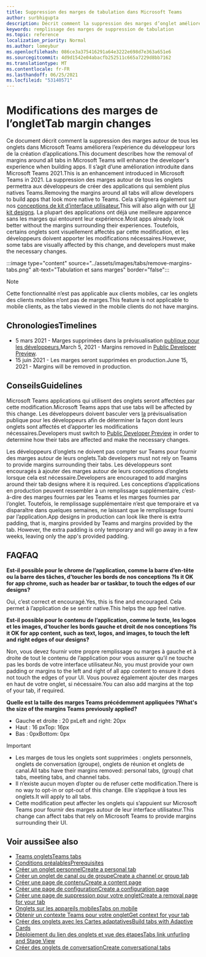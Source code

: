```yaml
---
title: Suppression des marges de tabulation dans Microsoft Teams
author: surbhigupta
description: Décrit comment la suppression des marges d’onglet améliorera l’expérience du développeur.
keywords: remplissage des marges de suppression de tabulation
ms.topic: reference
localization_priority: Normal
ms.author: lomeybur
ms.openlocfilehash: 086ce3a375416291a64e3222e698d7e363a651e6
ms.sourcegitcommit: 4d9d1542e04abacfb252511c665a7229d8bb7162
ms.translationtype: MT
ms.contentlocale: fr-FR
ms.lasthandoff: 06/25/2021
ms.locfileid: "53140571"
---
```

# <a name="tab-margin-changes"></a><span data-ttu-id="97c9b-104">Modifications des marges de l’onglet</span><span class="sxs-lookup"><span data-stu-id="97c9b-104">Tab margin changes</span></span>

<span data-ttu-id="97c9b-105">Ce document décrit comment la suppression des marges autour de tous les onglets dans Microsoft Teams améliorera l’expérience du développeur lors de la création d’applications.</span><span class="sxs-lookup"><span data-stu-id="97c9b-105">This document describes how the removal of margins around all tabs in Microsoft Teams will enhance the developer's experience when building apps.</span></span> <span data-ttu-id="97c9b-106">Il s’agit d’une amélioration introduite dans Microsoft Teams 2021.</span><span class="sxs-lookup"><span data-stu-id="97c9b-106">This is an enhancement introduced in Microsoft Teams in 2021.</span></span>
<span data-ttu-id="97c9b-107">La suppression des marges autour de tous les onglets permettra aux développeurs de créer des applications qui semblent plus natives Teams.</span><span class="sxs-lookup"><span data-stu-id="97c9b-107">Removing the margins around all tabs will allow developers to build apps that look more native to Teams.</span></span> <span data-ttu-id="97c9b-108">Cela s’alignera également sur nos [conceptions de kit d’interface utilisateur.](~/tabs/design/tabs.md)</span><span class="sxs-lookup"><span data-stu-id="97c9b-108">This will also align with our [UI kit designs](~/tabs/design/tabs.md).</span></span> <span data-ttu-id="97c9b-109">La plupart des applications ont déjà une meilleure apparence sans les marges qui entourent leur expérience.</span><span class="sxs-lookup"><span data-stu-id="97c9b-109">Most apps already look better without the margins surrounding their experiences.</span></span> <span data-ttu-id="97c9b-110">Toutefois, certains onglets sont visuellement affectés par cette modification, et les développeurs doivent apporter les modifications nécessaires.</span><span class="sxs-lookup"><span data-stu-id="97c9b-110">However, some tabs are visually affected by this change, and developers must make the necessary changes.</span></span>

:::image type="content" source="../assets/images/tabs/remove-margins-tabs.png" alt-text="Tabulation et sans marges" border="false":::

> [!NOTE]
> <span data-ttu-id="97c9b-112">Cette fonctionnalité n’est pas applicable aux clients mobiles, car les onglets des clients mobiles n’ont pas de marges.</span><span class="sxs-lookup"><span data-stu-id="97c9b-112">This feature is not applicable to mobile clients, as the tabs viewed in the mobile clients do not have margins.</span></span> 

## <a name="timelines"></a><span data-ttu-id="97c9b-113">Chronologies</span><span class="sxs-lookup"><span data-stu-id="97c9b-113">Timelines</span></span>

* <span data-ttu-id="97c9b-114">5 mars 2021 - Marges supprimées dans la prévisualisation [publique pour les développeurs.](~/resources/dev-preview/developer-preview-intro.md)</span><span class="sxs-lookup"><span data-stu-id="97c9b-114">March 5, 2021 - Margins removed in [Public Developer Preview](~/resources/dev-preview/developer-preview-intro.md).</span></span>
* <span data-ttu-id="97c9b-115">15 juin 2021 - Les marges seront supprimées en production.</span><span class="sxs-lookup"><span data-stu-id="97c9b-115">June 15, 2021 - Margins will be removed in production.</span></span>

## <a name="guidelines"></a><span data-ttu-id="97c9b-116">Conseils</span><span class="sxs-lookup"><span data-stu-id="97c9b-116">Guidelines</span></span>

<span data-ttu-id="97c9b-117">Microsoft Teams applications qui utilisent des onglets seront affectées par cette modification.</span><span class="sxs-lookup"><span data-stu-id="97c9b-117">Microsoft Teams apps that use tabs will be affected by this change.</span></span> <span data-ttu-id="97c9b-118">Les développeurs doivent basculer vers [la](~/resources/dev-preview/developer-preview-intro.md) prévisualisation publique pour les développeurs afin de déterminer la façon dont leurs onglets sont affectés et d’apporter les modifications nécessaires.</span><span class="sxs-lookup"><span data-stu-id="97c9b-118">Developers must switch to [Public Developer Preview](~/resources/dev-preview/developer-preview-intro.md) in order to determine how their tabs are affected and make the necessary changes.</span></span>

<span data-ttu-id="97c9b-119">Les développeurs d’onglets ne doivent pas compter sur Teams pour fournir des marges autour de leurs onglets.</span><span class="sxs-lookup"><span data-stu-id="97c9b-119">Tab developers must not rely on Teams to provide margins surrounding their tabs.</span></span> <span data-ttu-id="97c9b-120">Les développeurs sont encouragés à ajouter des marges autour de leurs conceptions d’onglets lorsque cela est nécessaire.</span><span class="sxs-lookup"><span data-stu-id="97c9b-120">Developers are encouraged to add margins around their tab designs where it is required.</span></span> <span data-ttu-id="97c9b-121">Les conceptions d’applications en production peuvent ressembler à un remplissage supplémentaire, c’est-à-dire des marges fournies par les Teams et les marges fournies par l’onglet. Toutefois, le remplissage supplémentaire n’est que temporaire et va disparaître dans quelques semaines, ne laissant que le remplissage fourni par l’application.</span><span class="sxs-lookup"><span data-stu-id="97c9b-121">App designs in production can look like there is extra padding, that is, margins provided by Teams and margins provided by the tab. However, the extra padding is only temporary and will go away in a few weeks, leaving only the app's provided padding.</span></span>

## <a name="faq"></a><span data-ttu-id="97c9b-122">FAQ</span><span class="sxs-lookup"><span data-stu-id="97c9b-122">FAQ</span></span>

<span data-ttu-id="97c9b-123">**Est-il possible pour le chrome de l’application, comme la barre d’en-tête ou la barre des tâches, d’toucher les bords de nos conceptions ?**</span><span class="sxs-lookup"><span data-stu-id="97c9b-123">**Is it OK for app chrome, such as header bar or taskbar, to touch the edges of our designs?**</span></span>

<span data-ttu-id="97c9b-124">Oui, c’est correct et encouragé.</span><span class="sxs-lookup"><span data-stu-id="97c9b-124">Yes, this is fine and encouraged.</span></span> <span data-ttu-id="97c9b-125">Cela permet à l’application de se sentir native.</span><span class="sxs-lookup"><span data-stu-id="97c9b-125">This helps the app feel native.</span></span>

<span data-ttu-id="97c9b-126">**Est-il possible pour le contenu de l’application, comme le texte, les logos et les images, d’toucher les bords gauche et droit de nos conceptions ?**</span><span class="sxs-lookup"><span data-stu-id="97c9b-126">**Is it OK for app content, such as text, logos, and images, to touch the left and right edges of our designs?**</span></span>

<span data-ttu-id="97c9b-127">Non, vous devez fournir votre propre remplissage ou marges à gauche et à droite de tout le contenu de l’application pour vous assurer qu’il ne touche pas les bords de votre interface utilisateur.</span><span class="sxs-lookup"><span data-stu-id="97c9b-127">No, you must provide your own padding or margins to the left and right of all app content to ensure it does not touch the edges of your UI.</span></span> <span data-ttu-id="97c9b-128">Vous pouvez également ajouter des marges en haut de votre onglet, si nécessaire.</span><span class="sxs-lookup"><span data-stu-id="97c9b-128">You can also add margins at the top of your tab, if required.</span></span>

<span data-ttu-id="97c9b-129">**Quelle est la taille des marges Teams précédemment appliquées ?**</span><span class="sxs-lookup"><span data-stu-id="97c9b-129">**What's the size of the margins Teams previously applied?**</span></span>

* <span data-ttu-id="97c9b-130">Gauche et droite : 20 px</span><span class="sxs-lookup"><span data-stu-id="97c9b-130">Left and right: 20px</span></span>
* <span data-ttu-id="97c9b-131">Haut : 16 px</span><span class="sxs-lookup"><span data-stu-id="97c9b-131">Top: 16px</span></span>
* <span data-ttu-id="97c9b-132">Bas : 0px</span><span class="sxs-lookup"><span data-stu-id="97c9b-132">Bottom: 0px</span></span>

> [!IMPORTANT]
> * <span data-ttu-id="97c9b-133">Les marges de tous les onglets sont supprimées : onglets personnels, onglets de conversation (groupe), onglets de réunion et onglets de canal.</span><span class="sxs-lookup"><span data-stu-id="97c9b-133">All tabs have their margins removed: personal tabs, (group) chat tabs, meeting tabs, and channel tabs.</span></span>
> * <span data-ttu-id="97c9b-134">Il n’existe aucun moyen d’opter ou de refuser cette modification.</span><span class="sxs-lookup"><span data-stu-id="97c9b-134">There is no way to opt-in or opt-out of this change.</span></span> <span data-ttu-id="97c9b-135">Elle s’applique à tous les onglets.</span><span class="sxs-lookup"><span data-stu-id="97c9b-135">It will apply to all tabs.</span></span>
> * <span data-ttu-id="97c9b-136">Cette modification peut affecter les onglets qui s’appuient sur Microsoft Teams pour fournir des marges autour de leur interface utilisateur.</span><span class="sxs-lookup"><span data-stu-id="97c9b-136">This change can affect tabs that rely on Microsoft Teams to provide margins surrounding their UI.</span></span>

## <a name="see-also"></a><span data-ttu-id="97c9b-137">Voir aussi</span><span class="sxs-lookup"><span data-stu-id="97c9b-137">See also</span></span>

* [<span data-ttu-id="97c9b-138">Teams onglets</span><span class="sxs-lookup"><span data-stu-id="97c9b-138">Teams tabs</span></span>](~/tabs/what-are-tabs.md)
* [<span data-ttu-id="97c9b-139">Conditions préalables</span><span class="sxs-lookup"><span data-stu-id="97c9b-139">Prerequisites</span></span>](~/tabs/how-to/tab-requirements.md)
* [<span data-ttu-id="97c9b-140">Créer un onglet personnel</span><span class="sxs-lookup"><span data-stu-id="97c9b-140">Create a personal tab</span></span>](~/tabs/how-to/create-personal-tab.md)
* [<span data-ttu-id="97c9b-141">Créer un onglet de canal ou de groupe</span><span class="sxs-lookup"><span data-stu-id="97c9b-141">Create a channel or group tab</span></span>](~/tabs/how-to/create-channel-group-tab.md)
* [<span data-ttu-id="97c9b-142">Créer une page de contenu</span><span class="sxs-lookup"><span data-stu-id="97c9b-142">Create a content page</span></span>](~/tabs/how-to/create-tab-pages/content-page.md)
* [<span data-ttu-id="97c9b-143">Créer une page de configuration</span><span class="sxs-lookup"><span data-stu-id="97c9b-143">Create a configuration page</span></span>](~/tabs/how-to/create-tab-pages/configuration-page.md)
* [<span data-ttu-id="97c9b-144">Créer une page de suppression pour votre onglet</span><span class="sxs-lookup"><span data-stu-id="97c9b-144">Create a removal page for your tab</span></span>](~/tabs/how-to/create-tab-pages/removal-page.md)
* [<span data-ttu-id="97c9b-145">Onglets sur les appareils mobiles</span><span class="sxs-lookup"><span data-stu-id="97c9b-145">Tabs on mobile</span></span>](~/tabs/design/tabs-mobile.md)
* [<span data-ttu-id="97c9b-146">Obtenir un contexte Teams pour votre onglet</span><span class="sxs-lookup"><span data-stu-id="97c9b-146">Get context for your tab</span></span>](~/tabs/how-to/access-teams-context.md)
* [<span data-ttu-id="97c9b-147">Créer des onglets avec les Cartes adaptatives</span><span class="sxs-lookup"><span data-stu-id="97c9b-147">Build tabs with Adaptive Cards</span></span>](~/tabs/how-to/build-adaptive-card-tabs.md)
* [<span data-ttu-id="97c9b-148">Déploiement du lien des onglets et vue des étapes</span><span class="sxs-lookup"><span data-stu-id="97c9b-148">Tabs link unfurling and Stage View</span></span>](~/tabs/tabs-link-unfurling.md)
* [<span data-ttu-id="97c9b-149">Créer des onglets de conversation</span><span class="sxs-lookup"><span data-stu-id="97c9b-149">Create conversational tabs</span></span>](~/tabs/how-to/conversational-tabs.md)
